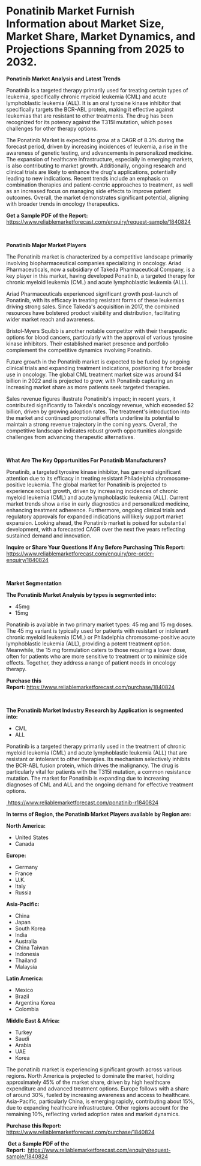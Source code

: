 <p><h1>Ponatinib Market Furnish Information about Market Size, Market Share, Market Dynamics, and Projections Spanning from 2025 to 2032.</h1></p><p><strong>Ponatinib Market Analysis and Latest Trends</strong></p>
<p><p>Ponatinib is a targeted therapy primarily used for treating certain types of leukemia, specifically chronic myeloid leukemia (CML) and acute lymphoblastic leukemia (ALL). It is an oral tyrosine kinase inhibitor that specifically targets the BCR-ABL protein, making it effective against leukemias that are resistant to other treatments. The drug has been recognized for its potency against the T315I mutation, which poses challenges for other therapy options.</p><p>The Ponatinib Market is expected to grow at a CAGR of 8.3% during the forecast period, driven by increasing incidences of leukemia, a rise in the awareness of genetic testing, and advancements in personalized medicine. The expansion of healthcare infrastructure, especially in emerging markets, is also contributing to market growth. Additionally, ongoing research and clinical trials are likely to enhance the drug's applications, potentially leading to new indications. Recent trends include an emphasis on combination therapies and patient-centric approaches to treatment, as well as an increased focus on managing side effects to improve patient outcomes. Overall, the market demonstrates significant potential, aligning with broader trends in oncology therapeutics.</p></p>
<p><strong>Get a Sample PDF of the Report:&nbsp;</strong> <a href="https://www.reliablemarketforecast.com/enquiry/request-sample/1840824?utm_campaign=3546&utm_medium=2&utm_source=Github&utm_content=ia&utm_term=19042025&utm_id=ponatinib">https://www.reliablemarketforecast.com/enquiry/request-sample/1840824</a></p>
<p>&nbsp;</p>
<p><strong>Ponatinib Major Market Players</strong></p>
<p><p>The Ponatinib market is characterized by a competitive landscape primarily involving biopharmaceutical companies specializing in oncology. Ariad Pharmaceuticals, now a subsidiary of Takeda Pharmaceutical Company, is a key player in this market, having developed Ponatinib, a targeted therapy for chronic myeloid leukemia (CML) and acute lymphoblastic leukemia (ALL).</p><p>Ariad Pharmaceuticals experienced significant growth post-launch of Ponatinib, with its efficacy in treating resistant forms of these leukemias driving strong sales. Since Takeda's acquisition in 2017, the combined resources have bolstered product visibility and distribution, facilitating wider market reach and awareness.</p><p>Bristol-Myers Squibb is another notable competitor with their therapeutic options for blood cancers, particularly with the approval of various tyrosine kinase inhibitors. Their established market presence and portfolio complement the competitive dynamics involving Ponatinib.</p><p>Future growth in the Ponatinib market is expected to be fueled by ongoing clinical trials and expanding treatment indications, positioning it for broader use in oncology. The global CML treatment market size was around $4 billion in 2022 and is projected to grow, with Ponatinib capturing an increasing market share as more patients seek targeted therapies.</p><p>Sales revenue figures illustrate Ponatinib's impact; in recent years, it contributed significantly to Takeda's oncology revenue, which exceeded $2 billion, driven by growing adoption rates. The treatment's introduction into the market and continued promotional efforts underline its potential to maintain a strong revenue trajectory in the coming years. Overall, the competitive landscape indicates robust growth opportunities alongside challenges from advancing therapeutic alternatives.</p></p>
<p>&nbsp;</p>
<p><strong>What Are The Key Opportunities For Ponatinib Manufacturers?</strong></p>
<p><p>Ponatinib, a targeted tyrosine kinase inhibitor, has garnered significant attention due to its efficacy in treating resistant Philadelphia chromosome-positive leukemia. The global market for Ponatinib is projected to experience robust growth, driven by increasing incidences of chronic myeloid leukemia (CML) and acute lymphoblastic leukemia (ALL). Current market trends show a rise in early diagnostics and personalized medicine, enhancing treatment adherence. Furthermore, ongoing clinical trials and regulatory approvals for expanded indications will likely support market expansion. Looking ahead, the Ponatinib market is poised for substantial development, with a forecasted CAGR over the next five years reflecting sustained demand and innovation.</p></p>
<p><strong>Inquire or Share Your Questions If Any Before Purchasing This Report:</strong> <a href="https://www.reliablemarketforecast.com/enquiry/pre-order-enquiry/1840824?utm_campaign=3546&utm_medium=2&utm_source=Github&utm_content=ia&utm_term=19042025&utm_id=ponatinib">https://www.reliablemarketforecast.com/enquiry/pre-order-enquiry/1840824</a></p>
<p>&nbsp;</p>
<p><strong>Market Segmentation</strong></p>
<p><strong>The Ponatinib Market Analysis by types is segmented into:</strong></p>
<p><ul><li>45mg</li><li>15mg</li></ul></p>
<p><p>Ponatinib is available in two primary market types: 45 mg and 15 mg doses. The 45 mg variant is typically used for patients with resistant or intolerant chronic myeloid leukemia (CML) or Philadelphia chromosome-positive acute lymphoblastic leukemia (ALL), providing a potent treatment option. Meanwhile, the 15 mg formulation caters to those requiring a lower dose, often for patients who are more sensitive to treatment or to minimize side effects. Together, they address a range of patient needs in oncology therapy.</p></p>
<p><strong>Purchase this Report:&nbsp;</strong><a href="https://www.reliablemarketforecast.com/purchase/1840824?utm_campaign=3546&utm_medium=2&utm_source=Github&utm_content=ia&utm_term=19042025&utm_id=ponatinib">https://www.reliablemarketforecast.com/purchase/1840824</a></p>
<p>&nbsp;</p>
<p><strong>The Ponatinib Market Industry Research by Application is segmented into:</strong></p>
<p><ul><li>CML</li><li>ALL</li></ul></p>
<p><p>Ponatinib is a targeted therapy primarily used in the treatment of chronic myeloid leukemia (CML) and acute lymphoblastic leukemia (ALL) that are resistant or intolerant to other therapies. Its mechanism selectively inhibits the BCR-ABL fusion protein, which drives the malignancy. The drug is particularly vital for patients with the T315I mutation, a common resistance mutation. The market for Ponatinib is expanding due to increasing diagnoses of CML and ALL and the ongoing demand for effective treatment options.</p></p>
<p><a href="https://www.reliablemarketforecast.com/ponatinib-r1840824?utm_campaign=3546&utm_medium=2&utm_source=Github&utm_content=ia&utm_term=19042025&utm_id=ponatinib">&nbsp;https://www.reliablemarketforecast.com/ponatinib-r1840824</a></p>
<p><strong>In terms of Region, the Ponatinib Market Players available by Region are:</strong></p>
<p>
    <p> <strong> North America: </strong>
        <ul>
            <li>United States</li>
            <li>Canada</li>
        </ul>
        </p> 
    <p> <strong> Europe: </strong>
        <ul>
            <li>Germany</li>
            <li>France</li>
            <li>U.K.</li>
            <li>Italy</li>
            <li>Russia</li>
        </ul>
        </p> 
    <p> <strong> Asia-Pacific: </strong>
        <ul>
            <li>China</li>
            <li>Japan</li>
            <li>South Korea</li>
            <li>India</li>
            <li>Australia</li>
            <li>China Taiwan</li>
            <li>Indonesia</li>
            <li>Thailand</li>
            <li>Malaysia</li>
        </ul>
        </p> 
    <p> <strong> Latin America: </strong>
        <ul>
            <li>Mexico</li>
            <li>Brazil</li>
            <li>Argentina Korea</li>
            <li>Colombia</li>
        </ul>
        </p> 
    <p> <strong> Middle East & Africa: </strong>
        <ul>
            <li>Turkey</li>
            <li>Saudi</li>
            <li>Arabia</li>
            <li>UAE</li>
            <li>Korea</li>
        </ul>
    </p>
    </p>
<p><p>The ponatinib market is experiencing significant growth across various regions. North America is projected to dominate the market, holding approximately 45% of the market share, driven by high healthcare expenditure and advanced treatment options. Europe follows with a share of around 30%, fueled by increasing awareness and access to healthcare. Asia-Pacific, particularly China, is emerging rapidly, contributing about 15%, due to expanding healthcare infrastructure. Other regions account for the remaining 10%, reflecting varied adoption rates and market dynamics.</p></p>
<p><strong>Purchase this Report: </strong><a href="https://www.reliablemarketforecast.com/purchase/1840824?utm_campaign=3546&utm_medium=2&utm_source=Github&utm_content=ia&utm_term=19042025&utm_id=ponatinib">https://www.reliablemarketforecast.com/purchase/1840824</a></p>
<p>&nbsp;<strong>Get a Sample PDF of the Report:&nbsp;&nbsp;</strong><a href="https://www.reliablemarketforecast.com/enquiry/request-sample/1840824?utm_campaign=3546&utm_medium=2&utm_source=Github&utm_content=ia&utm_term=19042025&utm_id=ponatinib">https://www.reliablemarketforecast.com/enquiry/request-sample/1840824</a></p>
<p><strong></strong></p>
<p><p></p><p></p><p></p></p>